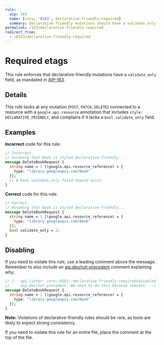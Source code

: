```yaml
---
rule:
  aip: 163
  name: [core, '0163', declarative-friendly-required]
  summary: Declarative-friendly mutations should have a validate_only field.
permalink: /163/declarative-friendly-required
redirect_from:
  - /0163/declarative-friendly-required
---
```


# Required etags

This rule enforces that declarative-friendly mutations have a `validate_only`
field, as mandated in [AIP-163][].

## Details

This rule looks at any mutation (`POST`, `PATCH`, `DELETE`) connected to a
resource with a `google.api.resource` annotation that includes
`style: DECLARATIVE_FRIENDLY`, and complains if it lacks a `bool validate_only`
field.

## Examples

**Incorrect** code for this rule:

```proto
// Incorrect.
// Assuming that Book is styled declarative-friendly...
message DeleteBookRequest {
  string name = 1 [(google.api.resource_reference) = {
    type: "library.googleapis.com/Book"
  }];
  // A bool validate_only field should exist.
}
```

**Correct** code for this rule:

```proto
// Correct.
// Assuming that Book is styled declarative-friendly...
message DeleteBookRequest {
  string name = 1 [(google.api.resource_reference) = {
    type: "library.googleapis.com/Book"
  }];
  bool validate_only = 2;
}
```

## Disabling

If you need to violate this rule, use a leading comment above the message.
Remember to also include an [aip.dev/not-precedent][] comment explaining why.

```proto
// (-- api-linter: core::0163::declarative-friendly-required=disabled
//     aip.dev/not-precedent: We need to do this because reasons. --)
message DeleteBookRequest {
  string name = 1 [(google.api.resource_reference) = {
    type: "library.googleapis.com/Book"
  }];
}
```

**Note:** Violations of declarative-friendly rules should be rare, as tools are
likely to expect strong consistency.

If you need to violate this rule for an entire file, place the comment at the
top of the file.

[aip-163]: https://aip.dev/163
[aip.dev/not-precedent]: https://aip.dev/not-precedent
